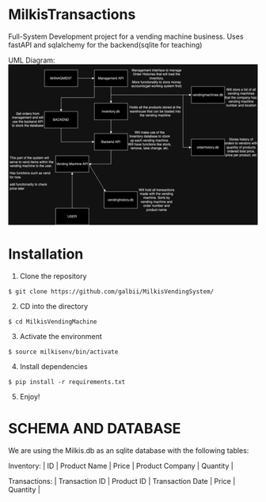 # MilkisTransactions
Full-System Development project for a vending machine business. Uses fastAPI and sqlalchemy for the backend(sqlite for teaching)

UML Diagram:
![alt text](https://github.com/galbii/MilkisVendingSystem/blob/dev/src/MilkisSystemPrototype.png)

# Installation
1. Clone the repository
```shell
$ git clone https://github.com/galbii/MilkisVendingSystem/
```
2. CD into the directory
```shell
$ cd MilkisVendingMachine
```
3. Activate the environment
```shell
$ source milkisenv/bin/activate
```
4. Install dependencies
```shell
$ pip install -r requirements.txt
```
5. Enjoy!

# SCHEMA AND DATABASE
We are using the Milkis.db as an sqlite database with the following tables:

Inventory:
| ID | Product Name | Price | Product Company | Quantity |

Transactions:
| Transaction ID | Product ID | Transaction Date | Price | Quantity |

